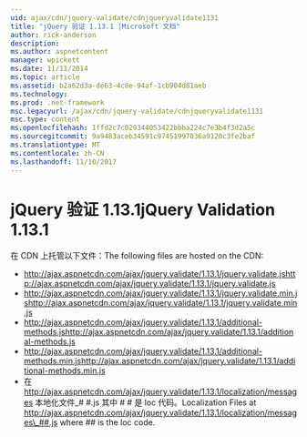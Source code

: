 ```yaml
---
uid: ajax/cdn/jquery-validate/cdnjqueryvalidate1131
title: "jQuery 验证 1.13.1 |Microsoft 文档"
author: rick-anderson
description: 
ms.author: aspnetcontent
manager: wpickett
ms.date: 11/11/2014
ms.topic: article
ms.assetid: b2a62d3a-de63-4c8e-94af-1cb904d81aeb
ms.technology: 
ms.prod: .net-framework
msc.legacyurl: /ajax/cdn/jquery-validate/cdnjqueryvalidate1131
msc.type: content
ms.openlocfilehash: 1ffd2c7c029344053422bbba224c7e3b4f3d2a5c
ms.sourcegitcommit: 9a9483aceb34591c97451997036a9120c3fe2baf
ms.translationtype: MT
ms.contentlocale: zh-CN
ms.lasthandoff: 11/10/2017
---
```

<a name="jquery-validation-1131"></a><span data-ttu-id="57b08-102">jQuery 验证 1.13.1</span><span class="sxs-lookup"><span data-stu-id="57b08-102">jQuery Validation 1.13.1</span></span>
====================
<span data-ttu-id="57b08-103">在 CDN 上托管以下文件：</span><span class="sxs-lookup"><span data-stu-id="57b08-103">The following files are hosted on the CDN:</span></span>

- <span data-ttu-id="57b08-104">http://ajax.aspnetcdn.com/ajax/jquery.validate/1.13.1/jquery.validate.js</span><span class="sxs-lookup"><span data-stu-id="57b08-104">http://ajax.aspnetcdn.com/ajax/jquery.validate/1.13.1/jquery.validate.js</span></span>
- <span data-ttu-id="57b08-105">http://ajax.aspnetcdn.com/ajax/jquery.validate/1.13.1/jquery.validate.min.js</span><span class="sxs-lookup"><span data-stu-id="57b08-105">http://ajax.aspnetcdn.com/ajax/jquery.validate/1.13.1/jquery.validate.min.js</span></span>
- <span data-ttu-id="57b08-106">http://ajax.aspnetcdn.com/ajax/jquery.validate/1.13.1/additional-methods.js</span><span class="sxs-lookup"><span data-stu-id="57b08-106">http://ajax.aspnetcdn.com/ajax/jquery.validate/1.13.1/additional-methods.js</span></span>
- <span data-ttu-id="57b08-107">http://ajax.aspnetcdn.com/ajax/jquery.validate/1.13.1/additional-methods.min.js</span><span class="sxs-lookup"><span data-stu-id="57b08-107">http://ajax.aspnetcdn.com/ajax/jquery.validate/1.13.1/additional-methods.min.js</span></span>
- <span data-ttu-id="57b08-108">在 http://ajax.aspnetcdn.com/ajax/jquery.validate/1.13.1/localization/messages 本地化文件\_# #.js 其中 # # 是 loc 代码。</span><span class="sxs-lookup"><span data-stu-id="57b08-108">Localization Files at http://ajax.aspnetcdn.com/ajax/jquery.validate/1.13.1/localization/messages\_##.js where ## is the loc code.</span></span>

